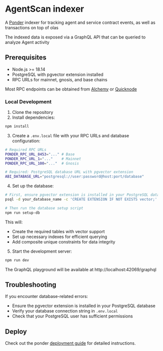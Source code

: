 # AgentScan indexer

A [Ponder](https://ponder.sh) indexer for tracking agent and service contract events, as well as transactions on top of olas

The indexed data is exposed via a GraphQL API that can be queried to analyze Agent activity

## Prerequisites

- Node.js >= 18.14
- PostgreSQL with pgvector extension installed
- RPC URLs for mainnet, gnosis, and base chains

Most RPC endpoints can be obtained from [Alchemy](https://www.alchemy.com/) or [Quicknode](https://www.quicknode.com/)

### Local Development

1. Clone the repository
2. Install dependencies:
```bash
npm install
```

3. Create a `.env.local` file with your RPC URLs and database configuration:
```bash
# Required RPC URLs
PONDER_RPC_URL_8453="..." # Base
PONDER_RPC_URL_1="..."    # Mainnet
PONDER_RPC_URL_100="..."  # Gnosis

# Required: PostgreSQL database URL with pgvector extension
ABI_DATABASE_URL="postgresql://user:password@host:port/database"
```

4. Set up the database:
```bash
# First, ensure pgvector extension is installed in your PostgreSQL database
psql -d your_database_name -c 'CREATE EXTENSION IF NOT EXISTS vector;'

# Then run the database setup script
npm run setup-db
```

This will:
- Create the required tables with vector support
- Set up necessary indexes for efficient querying
- Add composite unique constraints for data integrity

5. Start the development server:
```bash
npm run dev
```

The GraphQL playground will be available at http://localhost:42069/graphql

## Troubleshooting

If you encounter database-related errors:
- Ensure the pgvector extension is installed in your PostgreSQL database
- Verify your database connection string in `.env.local`
- Check that your PostgreSQL user has sufficient permissions

## Deploy

Check out the ponder [deployment guide](https://ponder.sh/docs/production/deploy) for detailed instructions.

